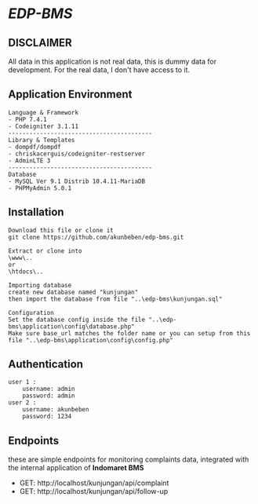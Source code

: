 # ***EDP-BMS***

**DISCLAIMER**
--
All data in this application is not real data, this is dummy data for development.
For the real data, I don't have access to it.

## Application Environment
```
Language & Framework
- PHP 7.4.1
- Codeigniter 3.1.11
-----------------------------------------
Library & Templates
- dompdf/dompdf
- chriskacerguis/codeigniter-restserver
- AdminLTE 3
-----------------------------------------
Database
- MySQL Ver 9.1 Distrib 10.4.11-MariaDB
- PHPMyAdmin 5.0.1
```

## Installation
```
Download this file or clone it
git clone https://github.com/akunbeben/edp-bms.git

Extract or clone into 
\www\.. 
or 
\htdocs\..

Importing database
create new database named "kunjungan"
then import the database from file "..\edp-bms\kunjungan.sql"

Configuration
Set the database config inside the file "..\edp-bms\application\config\database.php"
Make sure base_url matches the folder name or you can setup from this file "..\edp-bms\application\config\config.php"
```

## Authentication
```
user 1 : 
    username: admin
    password: admin
user 2 : 
    username: akunbeben
    password: 1234
```

## Endpoints 
these are simple endpoints for monitoring complaints data, integrated with the internal application of **Indomaret BMS**

- GET: http://localhost/kunjungan/api/complaint
- GET: http://localhost/kunjungan/api/follow-up